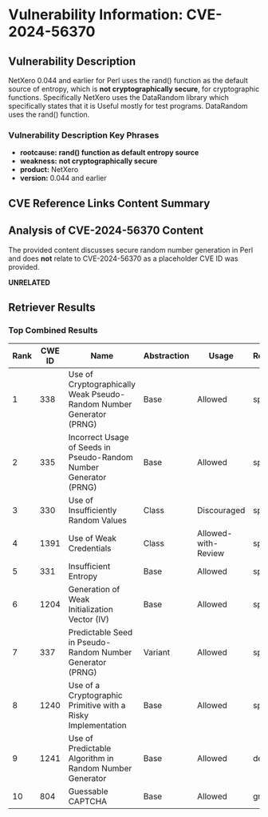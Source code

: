 # Vulnerability Information: CVE-2024-56370

## Vulnerability Description
NetXero 0.044 and earlier for Perl uses the rand() function as the default source of entropy, which is **not cryptographically secure**, for cryptographic functions. Specifically NetXero uses the DataRandom library which specifically states that it is Useful mostly for test programs. DataRandom uses the rand() function.

### Vulnerability Description Key Phrases
- **rootcause:** **rand() function as default entropy source**
- **weakness:** **not cryptographically secure**
- **product:** NetXero
- **version:** 0.044 and earlier

## CVE Reference Links Content Summary
## Analysis of CVE-2024-56370 Content

The provided content discusses secure random number generation in Perl and does **not** relate to CVE-2024-56370 as a placeholder CVE ID was provided.

**UNRELATED**

## Retriever Results

### Top Combined Results

| Rank | CWE ID | Name | Abstraction | Usage  | Retrievers | Individual Scores |
|------|--------|------|-------------|-------|------------|-------------------|
| 1 | 338 | Use of Cryptographically Weak Pseudo-Random Number Generator (PRNG) | Base | Allowed | sparse | 0.424 |
| 2 | 335 | Incorrect Usage of Seeds in Pseudo-Random Number Generator (PRNG) | Base | Allowed | sparse | 0.341 |
| 3 | 330 | Use of Insufficiently Random Values | Class | Discouraged | sparse | 0.313 |
| 4 | 1391 | Use of Weak Credentials | Class | Allowed-with-Review | sparse | 0.298 |
| 5 | 331 | Insufficient Entropy | Base | Allowed | sparse | 0.285 |
| 6 | 1204 | Generation of Weak Initialization Vector (IV) | Base | Allowed | sparse | 0.279 |
| 7 | 337 | Predictable Seed in Pseudo-Random Number Generator (PRNG) | Variant | Allowed | sparse | 0.276 |
| 8 | 1240 | Use of a Cryptographic Primitive with a Risky Implementation | Base | Allowed | sparse | 0.274 |
| 9 | 1241 | Use of Predictable Algorithm in Random Number Generator | Base | Allowed | dense | 0.522 |
| 10 | 804 | Guessable CAPTCHA | Base | Allowed | graph | 0.002 |


